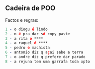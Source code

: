 ## Cadeira de POO

Factos e regras: <br>
```prolog
1 - o diogu é lindo
2 - n é pra dar só copy paste
3 - a rita é ****
4 - a raquel é ****
5 - pedro é machista
6 - antonio diz q açai sabe a terra
7 - o andre diz q prefere dar parado
8 - a rejuna tem uma garrafa toda xpto